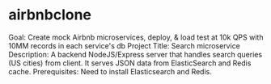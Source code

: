 # airbnbclone
Goal: Create mock Airbnb microservices, deploy, &amp; load test at 10k QPS with 10MM records in each service's db
Project Title: Search microservice
Description: A backend NodeJS/Express server that handles search queries (US cities) from client. It serves JSON data from ElasticSearch and Redis cache.
Prerequisites: Need to install Elasticsearch and Redis. 
